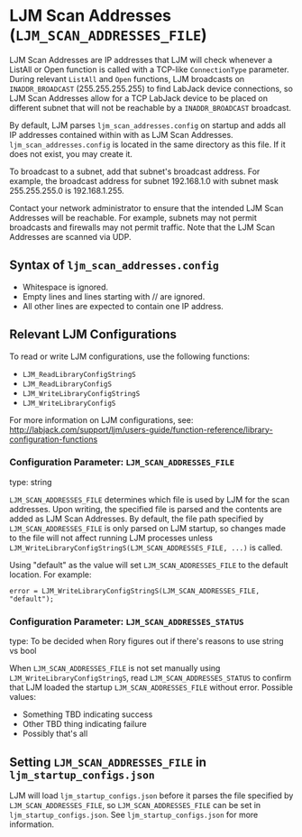 # LJM Scan Addresses (`LJM_SCAN_ADDRESSES_FILE`)

LJM Scan Addresses are IP addresses that LJM will check whenever a ListAll or Open function is called with a TCP-like `ConnectionType` parameter. During relevant `ListAll` and `Open` functions, LJM broadcasts on `INADDR_BROADCAST` (255.255.255.255) to find LabJack device connections, so LJM Scan Addresses allow for a TCP LabJack device to be placed on different subnet that will not be reachable by a `INADDR_BROADCAST` broadcast.

By default, LJM parses `ljm_scan_addresses.config` on startup and adds all IP addresses contained within with as LJM Scan Addresses. `ljm_scan_addresses.config` is located in the same directory as this file. If it does not exist, you may create it.

To broadcast to a subnet, add that subnet's broadcast address. For example, the broadcast address for subnet 192.168.1.0 with subnet mask 255.255.255.0 is 192.168.1.255.

Contact your network administrator to ensure that the intended LJM Scan Addresses will be reachable. For example, subnets may not permit broadcasts and firewalls may not permit traffic. Note that the LJM Scan Addresses are scanned via UDP.


## Syntax of `ljm_scan_addresses.config`

 - Whitespace is ignored.
 - Empty lines and lines starting with // are ignored.
 - All other lines are expected to contain one IP address.


## Relevant LJM Configurations

To read or write LJM configurations, use the following functions:

 - `LJM_ReadLibraryConfigStringS`
 - `LJM_ReadLibraryConfigS`
 - `LJM_WriteLibraryConfigStringS`
 - `LJM_WriteLibraryConfigS`

For more information on LJM configurations, see:
http://labjack.com/support/ljm/users-guide/function-reference/library-configuration-functions

### Configuration Parameter: `LJM_SCAN_ADDRESSES_FILE`
type: string

`LJM_SCAN_ADDRESSES_FILE` determines which file is used by LJM for the scan addresses. Upon writing, the specified file is parsed and the contents are added as LJM Scan Addresses. By default, the file path specified by `LJM_SCAN_ADDRESSES_FILE` is only parsed on LJM startup, so changes made to the file will not affect running LJM processes unless `LJM_WriteLibraryConfigStringS(LJM_SCAN_ADDRESSES_FILE, ...)` is called.

Using "default" as the value will set `LJM_SCAN_ADDRESSES_FILE` to the default location. For example:

    error = LJM_WriteLibraryConfigStringS(LJM_SCAN_ADDRESSES_FILE, "default");


### Configuration Parameter: `LJM_SCAN_ADDRESSES_STATUS`
type: To be decided when Rory figures out if there's reasons to use string vs bool

When `LJM_SCAN_ADDRESSES_FILE` is not set manually using `LJM_WriteLibraryConfigStringS`, read `LJM_SCAN_ADDRESSES_STATUS` to confirm that LJM loaded the startup `LJM_SCAN_ADDRESSES_FILE` without error. Possible values:

 - Something TBD indicating success
 - Other TBD thing indicating failure
 - Possibly that's all


## Setting `LJM_SCAN_ADDRESSES_FILE` in `ljm_startup_configs.json`

LJM will load `ljm_startup_configs.json` before it parses the file specified by `LJM_SCAN_ADDRESSES_FILE`, so `LJM_SCAN_ADDRESSES_FILE` can be set in `ljm_startup_configs.json`. See `ljm_startup_configs.json` for more information.

